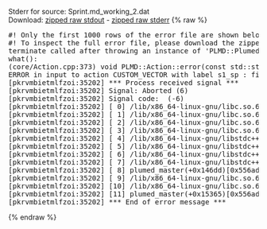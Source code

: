 Stderr for source:  Sprint.md_working_2.dat   
Download: [zipped raw stdout](Sprint.md_working_2.dat.plumed_master.stdout.txt.zip) - [zipped raw stderr](Sprint.md_working_2.dat.plumed_master.stderr.txt.zip) 
{% raw %}
<pre>
#! Only the first 1000 rows of the error file are shown below
#! To inspect the full error file, please download the zipped raw stderr file above
terminate called after throwing an instance of 'PLMD::Plumed::ExceptionError'
what():
(core/Action.cpp:373) void PLMD::Action::error(const std::string&) const
ERROR in input to action CUSTOM_VECTOR with label s1_sp : first argument to this action must be a vector
[pkrvmbietmlfzoi:35202] *** Process received signal ***
[pkrvmbietmlfzoi:35202] Signal: Aborted (6)
[pkrvmbietmlfzoi:35202] Signal code:  (-6)
[pkrvmbietmlfzoi:35202] [ 0] /lib/x86_64-linux-gnu/libc.so.6(+0x45330)[0x7f4694a45330]
[pkrvmbietmlfzoi:35202] [ 1] /lib/x86_64-linux-gnu/libc.so.6(pthread_kill+0x11c)[0x7f4694a9eb2c]
[pkrvmbietmlfzoi:35202] [ 2] /lib/x86_64-linux-gnu/libc.so.6(gsignal+0x1e)[0x7f4694a4527e]
[pkrvmbietmlfzoi:35202] [ 3] /lib/x86_64-linux-gnu/libc.so.6(abort+0xdf)[0x7f4694a288ff]
[pkrvmbietmlfzoi:35202] [ 4] /lib/x86_64-linux-gnu/libstdc++.so.6(+0xa5ff5)[0x7f4694ea5ff5]
[pkrvmbietmlfzoi:35202] [ 5] /lib/x86_64-linux-gnu/libstdc++.so.6(+0xbb0da)[0x7f4694ebb0da]
[pkrvmbietmlfzoi:35202] [ 6] /lib/x86_64-linux-gnu/libstdc++.so.6(_ZSt10unexpectedv+0x0)[0x7f4694ea5a55]
[pkrvmbietmlfzoi:35202] [ 7] /lib/x86_64-linux-gnu/libstdc++.so.6(+0xa5a6f)[0x7f4694ea5a6f]
[pkrvmbietmlfzoi:35202] [ 8] plumed_master(+0x146dd)[0x556ade0d56dd]
[pkrvmbietmlfzoi:35202] [ 9] /lib/x86_64-linux-gnu/libc.so.6(+0x2a1ca)[0x7f4694a2a1ca]
[pkrvmbietmlfzoi:35202] [10] /lib/x86_64-linux-gnu/libc.so.6(__libc_start_main+0x8b)[0x7f4694a2a28b]
[pkrvmbietmlfzoi:35202] [11] plumed_master(+0x15365)[0x556ade0d6365]
[pkrvmbietmlfzoi:35202] *** End of error message ***
</pre>
{% endraw %}
